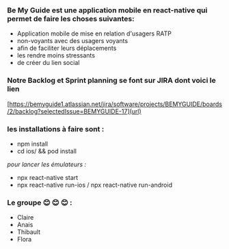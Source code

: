 ### Be My Guide est une application mobile en react-native qui permet de faire les choses suivantes:

- Application mobile de mise en relation d'usagers RATP 
- non-voyants avec des usagers voyants 
- afin de faciliter leurs déplacements 
- les rendre moins stressants
- de créer du lien social


### Notre Backlog et Sprint planning se font sur JIRA dont voici le lien

[https://bemyguide1.atlassian.net/jira/software/projects/BEMYGUIDE/boards/2/backlog?selectedIssue=BEMYGUIDE-17](url)


### les installations à faire sont :

- npm install
- cd ios/ && pod install


*pour lancer les émulateurs :*

- npx react-native start
- npx react-native run-ios / npx react-native run-android

### Le groupe :blush: :blush: :blush: :

- Claire
- Anais
- Thibault
- Flora
